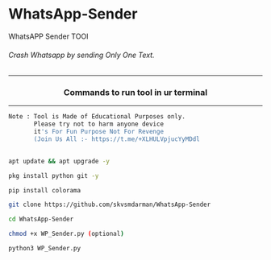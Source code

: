 # WhatsApp-Sender
WhatsAPP Sender TOOl


###### Crash Whatsapp by  sending Only One Text.
***
### <p align="center">Commands to run tool in ur terminal
***

```bash
Note : Tool is Made of Educational Purposes only.
       Please try not to harm anyone device 
       it's For Fun Purpose Not For Revenge
       (Join Us All :- https://t.me/+XLHULVpjucYyMDdl
   
```



```bash
apt update && apt upgrade -y
```
```bash
pkg install python git -y
```
```bash
pip install colorama
```
```bash
git clone https://github.com/skvsmdarman/WhatsApp-Sender
```
```bash
cd WhatsApp-Sender

```
```bash
chmod +x WP_Sender.py (optional)
```
```bash
python3 WP_Sender.py
```

